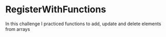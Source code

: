 # RegisterWithFunctions

In this challenge I practiced functions to add, update and delete elements from arrays

